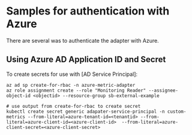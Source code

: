 # Samples for authentication with Azure
There are several was to authenticate the adapter with Azure.  

## Using Azure AD Application ID and Secret
To create secrets for use with [AD Service Principal]:

```
az ad sp create-for-rbac -n azure-metric-adapter 
az role assignment create --role "Monitoring Reader" --assignee-object-id <objectid> --resource-group sb-external-example

# use output from create-for-rbac to create secret
kubectl create secret generic adapater-service-principal -n custom-metrics --from-literal=azure-tenant-id=<tenantid> --from-literal=azure-client-id=<azure-client-id>  --from-literal=azure-client-secret=<azure-client-secret>
```